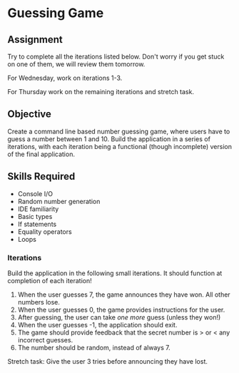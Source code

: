 # Guessing Game
## Assignment
Try to complete all the iterations listed below.  Don't worry if you get stuck on one of them, we will review them tomorrow.

For Wednesday, work on iterations 1-3.

For Thursday work on the remaining iterations and stretch task.

## Objective

Create a command line based number guessing game, where users have to guess a number between 1 and 10. Build the application in a series of iterations, with each iteration being a functional (though incomplete) version of the final application.

## Skills Required

- Console I/O
- Random number generation
- IDE familiarity
- Basic types
- If statements
- Equality operators
- Loops

### Iterations

Build the application in the following small iterations. It should function at completion of each iteration!

1. When the user guesses 7, the game announces they have won. All other numbers lose.
2. When the user guesses 0, the game provides instructions for the user.
3. After guessing, the user can take _one more_ guess (unless they won!)
4. When the user guesses -1, the application should exit.
5. The game should provide feedback that the secret number is > or < any incorrect guesses.
6. The number should be random, instead of always 7.

Stretch task: Give the user 3 tries before announcing they have lost.
